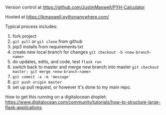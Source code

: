 Version control at https://github.com/JustinMaxwell/PYH-Calculator

Hosted at https://jkmaxwell.pythonanywhere.com/

Typical process includes:
1. fork project
2. `git pull` or `git clone` from github
3. pip3 installs from requirements.txt
4. create new local branch for changes `git checkout -b <new-branch-name>`
5. do updates, edits, and code, test `flask run`
6. switch back to master and merge new branch into master `git checkout master; git merge <new-branch-name>`
7. `git commit -a -m 'message'`
8. `git push origin master`
9. set up pull request, or however it's done to my main repo.

How to get this running on a digitalocean droplet:
https://www.digitalocean.com/community/tutorials/how-to-structure-large-flask-applications

